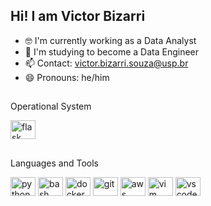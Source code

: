 ## Hi! I am Victor Bizarri


- 🤓 I'm currently working as a Data Analyst
- 🚀 I'm studying to become a Data Engineer
- 📫 Contact: victor.bizarri.souza@usp.br
- 😄 Pronouns: he/him
## 

Operational System
<div style="display: inline_block"><p>
  <img align="center" alt="flask" height="30" width="40" src="https://cdn.jsdelivr.net/gh/devicons/devicon/icons/ubuntu/ubuntu-plain.svg">
</div>

##
Languages and Tools
<div style="display: inline_block">
  <img align="center" alt="python" height="30" width="40" src="https://cdn.jsdelivr.net/gh/devicons/devicon/icons/python/python-original.svg">
  <img align="center" alt="bash" height="30" width="40" src="https://cdn.jsdelivr.net/gh/devicons/devicon/icons/bash/bash-original.svg">
  <img align="center" alt="docker" height="30" width="40" src="https://cdn.jsdelivr.net/gh/devicons/devicon/icons/docker/docker-original.svg">
  <img align="center" alt="git" height="30" width="40" src="https://cdn.jsdelivr.net/gh/devicons/devicon/icons/git/git-original.svg">
  <img align="center" alt="aws" height="30" width="40" src="https://img.icons8.com/color/48/000000/amazon-web-services.png">
  <img align="center" alt="vim" height="30" width="40" src="https://cdn.jsdelivr.net/gh/devicons/devicon/icons/vim/vim-original.svg">
  <img align="center" alt="vscode" height="30" width="40" src="https://cdn.jsdelivr.net/gh/devicons/devicon/icons/visualstudio/visualstudio-plain.svg">  
</div>

